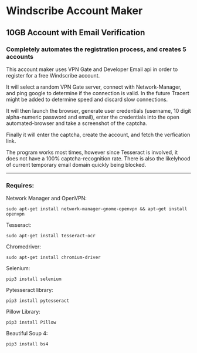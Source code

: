 # Windscribe Account Maker #

## 10GB Account with Email Verification ##

### Completely automates the registration process, and creates 5 accounts ###

This account maker uses VPN Gate and Developer Email api in order to register for a free
Windscribe account. 

It will select a random VPN Gate server, connect with Network-Manager, and ping google to determine if the connection is valid. In the future Tracert might be added to determine speed and discard slow connections.

It will then launch the browser, generate user credentials (username, 10 digit alpha-numeric password and email), enter the credentials into the open automated-browser and take a screenshot of the captcha.

Finally it will enter the captcha, create the account, and fetch the verfication link.

The program works most times, however since Tesseract is involved, it does not have a 100% captcha-recognition rate. There is also the likelyhood of current temporary email domain quickly being blocked.

---------------------------------------------------------------

### Requires: ##

Network Manager and OpenVPN:

```sudo apt-get install network-manager-gnome-openvpn && apt-get install openvpn```

Tesseract:

```sudo apt-get install tesseract-ocr```

Chromedriver:

```sudo apt-get install chromium-driver```

Selenium:

```pip3 install selenium```

Pytesseract library:

```pip3 install pytesseract```

Pillow Library:

```pip3 install Pillow```

Beautiful Soup 4:

```pip3 install bs4```
